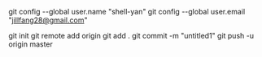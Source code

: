 git config --global user.name "shell-yan" 
git config --global user.email "jillfang28@gmail.com"

git init
git remote add origin <your-repo-URL>
git add . git commit -m "untitled1"
git push -u origin master

